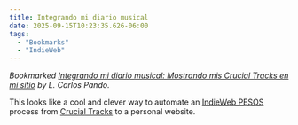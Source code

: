 ```yaml
---
title: Integrando mi diario musical
date: 2025-09-15T10:23:35.626-06:00
tags:
  - "Bookmarks"
  - "IndieWeb"
---
```


<div class="u-bookmark-of h-cite">
<p><i>Bookmarked <a class="u-url p-name" href="https://blog.luiscarlospando.com/coding/2025/09/integrando-mi-diario-musical-mostrando-mis-">Integrando mi diario musical: Mostrando mis Crucial Tracks en mi sitio</a> by <span class="p-author">L. Carlos Pando</span>.</i></p>
</div>

<div class="e-content">
<p>This looks like a cool and clever way to automate an <a href="https://indieweb.org/PESOS">IndieWeb PESOS</a> process from <a href="https://app.crucialtracks.org/">Crucial Tracks</a> to a personal website.</p></div>
